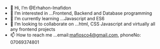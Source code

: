 - 👋 Hi, I’m @Erhahon-Imafidon
- 👀 I’m interested in ...Frontend, Backend and Database programming
- 🌱 I’m currently learning ...Javascript and ES6
- 💞️ I’m looking to collaborate on ...html, CSS Javascript and virtually all any frontend projects
- 📫 How to reach me ...email:mafiosco4@gmail.com, phoneNo: 07069374801

<!---
Erhahon-Imafidon/Erhahon-Imafidon is a ✨ special ✨ repository because its `README.md` (this file) appears on your GitHub profile.
You can click the Preview link to take a look at your changes.
--->
